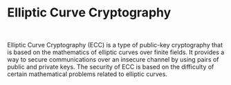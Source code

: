 <h1>Elliptic Curve Cryptography</h1><br>
<p>Elliptic Curve Cryptography (ECC) is a type of public-key cryptography that is based on the mathematics of elliptic curves over finite fields. It provides a way to secure communications over an insecure channel by using pairs of public and private keys. The security of ECC is based on the difficulty of certain mathematical problems related to elliptic curves.</p>

